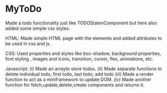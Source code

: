 # MyToDo
Made a todo functionality just like TODOStatenComponent but here also added some simple css styles.

HTML: 
Made simple HTML page with the elements and added attributes to be used in css and js.

CSS: 
Used properties and styles like boc-shadow, background properties, font styling , images and icons, transition, cursor, flex, animations, etc.

Javascript: 
(i)   Made an arrayto store todos.
(ii)  Made separate functions to delete individual todo, first todo, last todo, add todo
(iii) Made a render function to act as a miniframework to update DOM.
(iv)  Made another function for fetch,update,delete,create components and returns it.  
